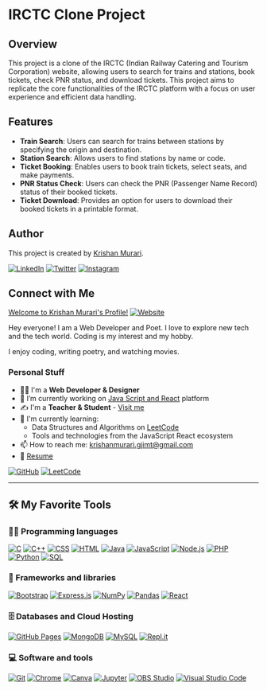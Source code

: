 # IRCTC Clone Project

## Overview

This project is a clone of the IRCTC (Indian Railway Catering and Tourism Corporation) website, allowing users to search for trains and stations, book tickets, check PNR status, and download tickets. This project aims to replicate the core functionalities of the IRCTC platform with a focus on user experience and efficient data handling.

## Features

-   **Train Search**: Users can search for trains between stations by specifying the origin and destination.
-   **Station Search**: Allows users to find stations by name or code.
-   **Ticket Booking**: Enables users to book train tickets, select seats, and make payments.
-   **PNR Status Check**: Users can check the PNR (Passenger Name Record) status of their booked tickets.
-   **Ticket Download**: Provides an option for users to download their booked tickets in a printable format.

## Author

This project is created by [Krishan Murari](https://krishanmurari.vercel.app/).

[![LinkedIn](https://raw.githubusercontent.com/rahuldkjain/github-profile-readme-generator/master/src/images/icons/Social/linked-in-alt.svg)](https://linkedin.com/in/krishan-murari/)
[![Twitter](https://raw.githubusercontent.com/rahuldkjain/github-profile-readme-generator/master/src/images/icons/Social/twitter.svg)](https://twitter.com/KrishanMuraari)
[![Instagram](https://raw.githubusercontent.com/rahuldkjain/github-profile-readme-generator/master/src/images/icons/Social/instagram.svg)](https://www.instagram.com/krishanmurariji/)

## Connect with Me

[Welcome to Krishan Murari's Profile!](https://krishanmurari.vercel.app/)
[![Website](https://media.giphy.com/media/hvRJCLFzcasrR4ia7z/giphy.gif)](https://krishanmurari.vercel.app/)

Hey everyone! I am a Web Developer and Poet. I love to explore new tech and the tech world. Coding is my interest and my hobby.

I enjoy coding, writing poetry, and watching movies.

### Personal Stuff

-   👨‍🎓 I'm a **Web Developer & Designer**
-   🔭 I’m currently working on [Java Script and React](https://github.com/krishanmurariji) platform
-   ✍ I'm a **Teacher & Student** - [Visit me](https://krishanmurari.vercel.app/)
-   🌱 I'm currently learning:
    -   Data Structures and Algorithms on [LeetCode](https://leetcode.com/Krishanmurariji/)
    -   Tools and technologies from the JavaScript React ecosystem
-   📫 How to reach me: [krishanmurari.gjimt@gmail.com](krishanmurari.gjimt@gmail.com)
-   📝 [Resume](https://www.canva.com/design/DAF6HR5tWPE/vLMhZ4ROeu09TRkQvOCACA/view?utm_content=DAF6HR5tWPE&utm_campaign=designshare&utm_medium=link&utm_source=editor)

[![GitHub](https://raw.githubusercontent.com/rahuldkjain/github-profile-readme-generator/master/src/images/icons/Social/github.svg)](https://github.com/krishanmurariji)
[![LeetCode](https://raw.githubusercontent.com/rahuldkjain/github-profile-readme-generator/master/src/images/icons/Social/leet-code.svg)](https://leetcode.com/Krishanmurariji/)

---

## 🛠️ My Favorite Tools

### 👨‍💻 Programming languages

<p>
    <a href="#"><img alt="C" src="https://custom-icon-badges.herokuapp.com/badge/C-03599C.svg?logo=c-in-hexagon&logoColor=white"></a>
    <a href="#"><img alt="C++" src="https://custom-icon-badges.herokuapp.com/badge/C++-9C033A.svg?logo=cpp2&logoColor=white"></a>
    <a href="#"><img alt="CSS" src="https://img.shields.io/badge/CSS-1572B6.svg?logo=css3&logoColor=white"></a>
    <a href="#"><img alt="HTML" src="https://img.shields.io/badge/HTML-E34F26.svg?logo=html5&logoColor=white"></a>
    <a href="#"><img alt="Java" src="https://img.shields.io/badge/Java-007396.svg?logo=java&logoColor=white"></a>
    <a href="#"><img alt="JavaScript" src="https://img.shields.io/badge/JavaScript-F7DF1E.svg?logo=javascript&logoColor=black"></a>
    <a href="#"><img alt="Node.js" src="https://img.shields.io/badge/Node.js-43853D.svg?logo=node.js&logoColor=white"></a>
    <a href="#"><img alt="PHP" src="https://img.shields.io/badge/PHP-777BB4.svg?logo=php&logoColor=white"></a>
    <a href="#"><img alt="Python" src="https://img.shields.io/badge/Python-14354C.svg?logo=python&logoColor=white"></a>
    <a href="#"><img alt="SQL" src="https://custom-icon-badges.herokuapp.com/badge/SQL-025E8C.svg?logo=database&logoColor=white"></a>
</p>

### 🧰 Frameworks and libraries

<p>
    <a href="#"><img alt="Bootstrap" src="https://img.shields.io/badge/Bootstrap-7952B3.svg?logo=bootstrap&logoColor=white"></a>
    <a href="#"><img alt="Express.js" src="https://img.shields.io/badge/Express.js-404d59.svg?logo=express&logoColor=white"></a>
    <a href="#"><img alt="NumPy" src="https://img.shields.io/badge/Numpy-013243.svg?logo=numpy&logoColor=white"></a>
    <a href="#"><img alt="Pandas" src="https://img.shields.io/badge/Pandas-150458.svg?logo=pandas&logoColor=white"></a>
    <a href="#"><img alt="React" src="https://img.shields.io/badge/React-20232a.svg?logo=react&logoColor=%2361DAFB"></a>
</p>

### 🗄️ Databases and Cloud Hosting

<p>
    <a href="#"><img alt="GitHub Pages" src="https://img.shields.io/badge/GitHub%20Pages-327FC7.svg?logo=github&logoColor=white"></a>
    <a href="#"><img alt="MongoDB" src ="https://img.shields.io/badge/MongoDB-4ea94b.svg?logo=mongodb&logoColor=white"></a>
    <a href="#"><img alt="MySQL" src="https://img.shields.io/badge/MySQL-00f.svg?logo=mysql&logoColor=white"></a>
    <a href="#"><img alt="Repl.it" src="https://img.shields.io/badge/Repl.it-0D101E.svg?logo=Replit&logoColor=white"></a>
</p>

### 💻 Software and tools

<p>
    <a  href="#"><img alt="Git" src="https://img.shields.io/badge/Git-F05033.svg?logo=git&logoColor=white"></a>
    <a style="border-radius = 20px" href="#"><img alt="Chrome" src="https://img.shields.io/badge/Google%20Chrome-4285F4?style=for-the-badge&logo=GoogleChrome&logoColor=white"></a>
    <a style="border-radius = 20px" href="#"><img alt="Canva" src="https://img.shields.io/badge/Canva-%2300C4CC.svg?style=for-the-badge&logo=Canva&logoColor=white"></a>
    <a href="#"><img alt="Jupyter" src="https://img.shields.io/badge/Jupyter-F37626.svg?logo=Jupyter&logoColor=white"></a>
    <a href="#"><img alt="OBS Studio" src="https://img.shields.io/badge/-OBS%20Studio-302E31?logo=obs-studio&logoColor=white"></a>
    <a href="#"><img alt="Visual Studio Code" src="https://img.shields.io/badge/Visual%20Studio%20Code-0078d7.svg?logo=visual-studio-code&logoColor=white"></a>
</p>
